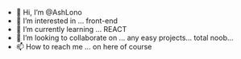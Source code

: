 - 👋 Hi, I’m @AshLono
- 👀 I’m interested in ... front-end
- 🌱 I’m currently learning ... REACT
- 💞️ I’m looking to collaborate on ... any easy projects... total noob...
- 📫 How to reach me ... on here of course

<!---
AshLono/AshLono is a ✨ special ✨ repository because its `README.md` (this file) appears on your GitHub profile.
You can click the Preview link to take a look at your changes.
--->

